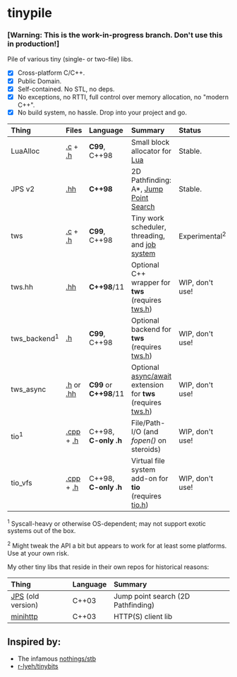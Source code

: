 # tinypile

### [Warning: This is the work-in-progress branch. Don't use this in production!]

Pile of various tiny (single- or two-file) libs.

- [x] Cross-platform C/C++.
- [x] Public Domain.
- [X] Self-contained. No STL, no deps.
- [x] No exceptions, no RTTI, full control over memory allocation, no "modern C++".
- [x] No build system, no hassle. Drop into your project and go.

|Thing|Files|Language|Summary|Status
|:------|:-------|:-----|:-----|:-----|
|LuaAlloc|[.c](luaalloc.c) + [.h](luaalloc.h)|**C99**, C++98 |Small block allocator for [Lua](http://lua.org/)| Stable.
|JPS v2|[.hh](jps.hh)|**C++98**|2D Pathfinding: A*, [Jump Point Search](http://en.wikipedia.org/wiki/Jump_point_search)| Stable.
|tws|[.c](tws.c) + [.h](tws.h)|**C99**, C++98|Tiny work scheduler, threading, and [job system](https://blog.molecular-matters.com/2016/04/04/job-system-2-0-lock-free-work-stealing-part-5-dependencies/)|Experimental<sup>2</sup>
|tws.hh|[.hh](tws.hh) |**C++98**/11|Optional C++ wrapper for **tws**<br />(requires [tws.h](tws.h))|WIP, don't use!
|tws_backend<sup>1</sup>|[.h](tws_backend.h)|**C99**, C++98|Optional backend for **tws**<br />(requires [tws.h](tws.h))|WIP, don't use!
|tws_async|[.h](tws_async.h) or [.hh](tws_async.hh) | **C99** or **C++98**/11|Optional [async/await](https://en.wikipedia.org/wiki/Async/await) extension for **tws** <br />(requires [tws.h](tws.h))|WIP, don't use!
|tio<sup>1</sup>|[.cpp](tio.cpp) + [.h](tio.h)|C++98, **C-only .h**|File/Path-I/O (and *fopen()* on steroids)|WIP, don't use!
|tio_vfs|[.cpp](tio_vfs.cpp) + [.h](tio_vfs.h)|C++98, **C-only .h**|Virtual file system add-on for **tio**<br />(requires [tio.h](tio.h))|WIP, don't use!

<sup>1</sup> Syscall-heavy or otherwise OS-dependent; may not support exotic systems out of the box.

<sup>2</sup> Might tweak the API a bit but appears to work for at least some platforms. Use at your own risk.

My other tiny libs that reside in their own repos for historical reasons:

|Thing|Language|Summary|
|:------|:-------|:-----|
|[JPS](https://github.com/fgenesis/jps) (old version)|C++03|Jump point search (2D Pathfinding)|
|[minihttp](https://github.com/fgenesis/minihttp)|C++03|HTTP(S) client lib|




## Inspired by:

- The infamous [nothings/stb](https://github.com/nothings/stb/)
- [r-lyeh/tinybits](https://github.com/r-lyeh/tinybits)
